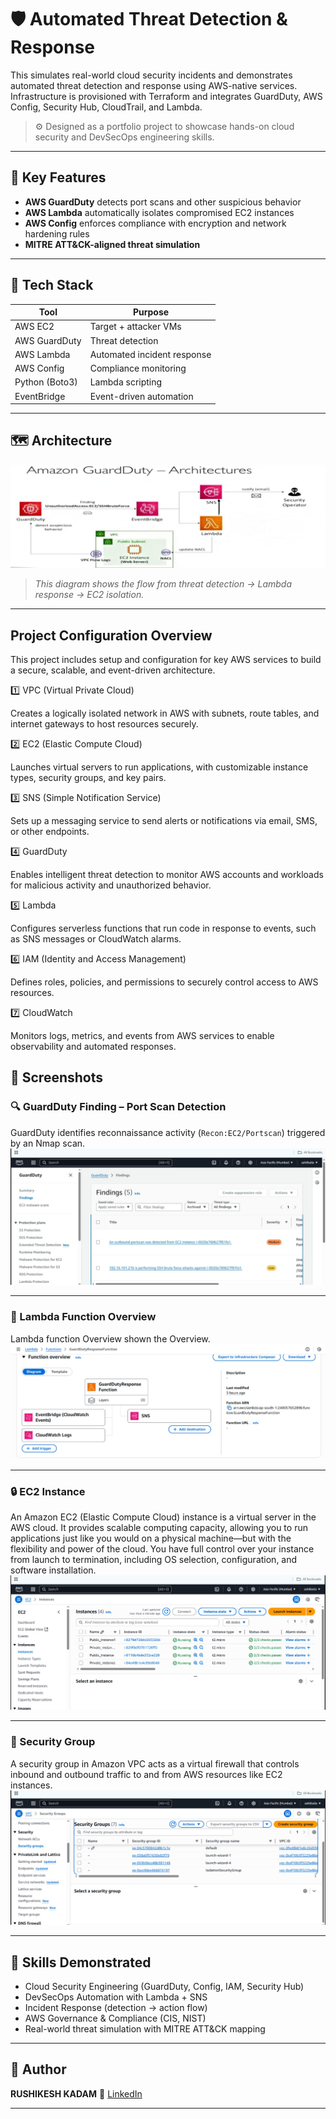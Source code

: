 # 🛡️ Automated Threat Detection & Response 

This simulates real-world cloud security incidents and demonstrates automated threat detection and response using AWS-native services. Infrastructure is provisioned with Terraform and integrates GuardDuty, AWS Config, Security Hub, CloudTrail, and Lambda.

> ⚙️ Designed as a portfolio project to showcase hands-on cloud security and DevSecOps engineering skills.

---

## 🚀 Key Features

- **AWS GuardDuty** detects port scans and other suspicious behavior
- **AWS Lambda** automatically isolates compromised EC2 instances
- **AWS Config** enforces compliance with encryption and network hardening rules
- **MITRE ATT&CK-aligned threat simulation**

---

## 🧰 Tech Stack

| Tool            | Purpose                         |
|-----------------|----------------------------------|      
| AWS EC2         | Target + attacker VMs            |
| AWS GuardDuty   | Threat detection                 |
| AWS Lambda      | Automated incident response      |
| AWS Config      | Compliance monitoring            |
| Python (Boto3)  | Lambda scripting                 |
| EventBridge     | Event-driven automation          |

---

## 🗺️ Architecture

![Architecture Diagram](images/ProjectArchitecture.jpg)

> *This diagram shows the flow from threat detection → Lambda response → EC2 isolation.*

---
## Project Configuration Overview
This project includes setup and configuration for key AWS services to build a secure, scalable, and event-driven architecture.

1️⃣ VPC (Virtual Private Cloud)

Creates a logically isolated network in AWS with subnets, route tables, and internet gateways to host resources securely.

2️⃣ EC2 (Elastic Compute Cloud)

Launches virtual servers to run applications, with customizable instance types, security groups, and key pairs.

3️⃣ SNS (Simple Notification Service)

Sets up a messaging service to send alerts or notifications via email, SMS, or other endpoints.

4️⃣ GuardDuty

Enables intelligent threat detection to monitor AWS accounts and workloads for malicious activity and unauthorized behavior.

5️⃣ Lambda

Configures serverless functions that run code in response to events, such as SNS messages or CloudWatch alarms.

6️⃣ IAM (Identity and Access Management)

Defines roles, policies, and permissions to securely control access to AWS resources.

7️⃣ CloudWatch

Monitors logs, metrics, and events from AWS services to enable observability and automated responses.

## 📸 Screenshots

### 🔍 GuardDuty Finding – Port Scan Detection
GuardDuty identifies reconnaissance activity (`Recon:EC2/Portscan`) triggered by an Nmap scan.
![GuardDuty Port Scan](images/guardduty.png)

---

### 🚨 Lambda Function Overview
Lambda function Overview shown the Overview.
![Lambda  Overview](images/lambdafunOverview.png)

---

### 🔒 EC2 Instance
An Amazon EC2 (Elastic Compute Cloud) instance is a virtual server in the AWS cloud. It provides scalable computing capacity, allowing you to run applications just like you would on a physical machine—but with the flexibility and power of the cloud.
You have full control over your instance from launch to termination, including OS selection, configuration, and software installation.
![EC2 Instance](images/EC2.png)

---

### 🧩 Security Group
A security group in Amazon VPC acts as a virtual firewall that controls inbound and outbound traffic to and from AWS resources like EC2 instances.
![Security Group](images/Securitygroup.png)

---
## 🎯 Skills Demonstrated

* Cloud Security Engineering (GuardDuty, Config, IAM, Security Hub)
* DevSecOps Automation with Lambda + SNS
* Incident Response (detection → action flow)
* AWS Governance & Compliance (CIS, NIST)
* Real-world threat simulation with MITRE ATT\&CK mapping

---

## 👋 Author

**RUSHIKESH KADAM**
🔗 [LinkedIn](https://www.linkedin.com/in/rushikeshkadam894/)

---
